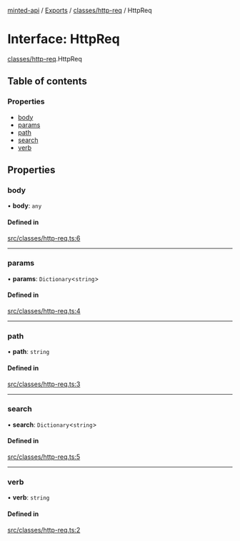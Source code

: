 [minted-api](../README.md) / [Exports](../modules.md) / [classes/http-req](../modules/classes_http_req.md) / HttpReq

# Interface: HttpReq

[classes/http-req](../modules/classes_http_req.md).HttpReq

## Table of contents

### Properties

- [body](classes_http_req.HttpReq.md#body)
- [params](classes_http_req.HttpReq.md#params)
- [path](classes_http_req.HttpReq.md#path)
- [search](classes_http_req.HttpReq.md#search)
- [verb](classes_http_req.HttpReq.md#verb)

## Properties

### body

• **body**: `any`

#### Defined in

[src/classes/http-req.ts:6](https://github.com/ianzepp/minted-api-ts/blob/d1e72a6/src/classes/http-req.ts#L6)

___

### params

• **params**: `Dictionary`<`string`\>

#### Defined in

[src/classes/http-req.ts:4](https://github.com/ianzepp/minted-api-ts/blob/d1e72a6/src/classes/http-req.ts#L4)

___

### path

• **path**: `string`

#### Defined in

[src/classes/http-req.ts:3](https://github.com/ianzepp/minted-api-ts/blob/d1e72a6/src/classes/http-req.ts#L3)

___

### search

• **search**: `Dictionary`<`string`\>

#### Defined in

[src/classes/http-req.ts:5](https://github.com/ianzepp/minted-api-ts/blob/d1e72a6/src/classes/http-req.ts#L5)

___

### verb

• **verb**: `string`

#### Defined in

[src/classes/http-req.ts:2](https://github.com/ianzepp/minted-api-ts/blob/d1e72a6/src/classes/http-req.ts#L2)

